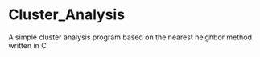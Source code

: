 # Cluster_Analysis
A simple cluster analysis program based on the nearest neighbor method written in C
